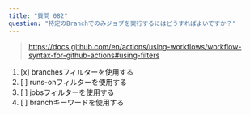 ```yaml
---
title: "質問 082"
question: "特定のBranchでのみジョブを実行するにはどうすればよいですか？"
---
```


> https://docs.github.com/en/actions/using-workflows/workflow-syntax-for-github-actions#using-filters
1. [x] branchesフィルターを使用する
1. [ ] runs-onフィルターを使用する
1. [ ] jobsフィルターを使用する
1. [ ] branchキーワードを使用する